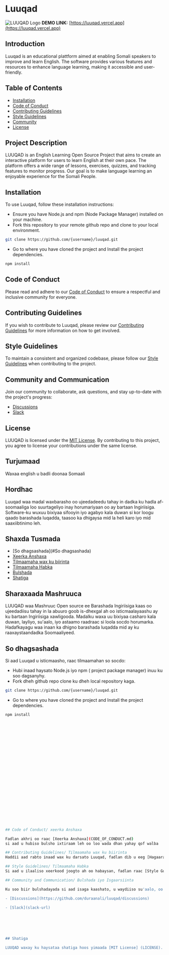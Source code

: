 # Luuqad

![LUUQAD Logo](/public/luuqad.png)
**DEMO LINK:** [https://luuqad.vercel.app](https://luuqad.vercel.app)



## Introduction

Luuqad is an educational plattform aimed at enabling Somali speakers to improve and learn English. The software provides various features and resources to enhance language learning, making it accessible and user-friendly.

## Table of Contents

- [Installation](#installation)
- [Code of Conduct](./docs/CODE_OF_CONDUCT.md)
- [Contributing Guidelines](./docs/CONTRIBUTING.md)
- [Style Guidelines](./docs/STYLE_GUIDELINES.md)
- [Community](#community-and-communication)
- [License](#license)


## Project Description
LUUQAD is an English Learning Open Source Project that aims to create an interactive platform for users to learn English at their own pace. The platform offers a wide range of lessons, exercises, quizzes, and tracking features to monitor progress. Our goal is to make language learning an enjoyable experience for the Somali People.

## Installation

To use Luuqad, follow these installation instructions:

- Ensure you have Node.js and npm (Node Package Manager) installed on your machine.
- Fork this repository to your remote github repo and clone to your local environment.

```bash 
git clone https://github.com/{username}/luuqad.git
```
- Go to where you have cloned the project and Install the project dependencies.
```bash
npm install 
```


## Code of Conduct

Please read and adhere to our [Code of Conduct](CODE_OF_CONDUCT.md) to ensure a respectful and inclusive community for everyone.

## Contributing Guidelines

If you wish to contribute to Luuqad, please review our [Contributing Guidelines](CONTRIBUTING.md) for more information on how to get involved.

## Style Guidelines

To maintain a consistent and organized codebase, please follow our [Style Guidelines](STYLE_GUIDELINES.md) when contributing to the project.









## Community and Communication

Join our community to collaborate, ask questions, and stay up-to-date with the project's progress:

- [Discussions](https://github.com/duraanali/luuqad/discussions)
- [Slack](slack-url)

## License

LUUQAD is licensed under the [MIT License](LICENSE). By contributing to this project, you agree to license your contributions under the same license.




## Turjumaad 
Waxaa english u badli doonaa Somaali
## Hordhac
Luuqad waa madal waxbarasho oo ujeedadeedu tahay in dadka ku hadla af-soomaaliga loo suurtageliyo inay horumariyaan oo ay bartaan Ingiriisiga. Software-ku wuxuu bixiyaa sifooyin iyo agabyo kala duwan si kor loogu qaado barashada luqadda, taasoo ka dhigaysa mid la heli karo iyo mid saaxiibtinimo leh.
## Shaxda Tusmada


- [So dhagsashada](#So dhagsashada)
- [Xeerka Anshaxa](./docs/CODE_OF_CONDUCT.md)
- [Tilmaamaha wax ku biirinta](./docs/CONTRIBUTING.md)
- [Tilmaamaha Habka](./docs/STYLE_GUIDELINES.md)
- [Bulshada](#community-and-communication)
- [Shatiga](#license)
## Sharaxaada Mashruuca

LUUQAD waa Mashruuc Open source ee Barashada Ingiriisiga kaas oo ujeedadiisu tahay in la abuuro goob is-dhexgal ah oo isticmaalayaashu ay ku bartaan Ingiriisiga xawligooda. Madalku waxa uu bixiyaa casharo kala duwan, layliyo, su'aalo, iyo astaamo raadraac si loola socdo horumarka. Hadafkayagu waa inaan ka dhigno barashada luqadda mid ay ku raaxaystaan ​​dadka Soomaaliyeed.
## So dhagsashada

Si aad Luuqad u isticmaasho, raac tilmaamahan so socdo:

- Hubi inaad haysato Node.js iyo npm ( project package manager) inuu ku soo dagsanyhy.
- Fork dheh  github repo  clone ku dheh local repository kaga.
```bash 
git clone https://github.com/{username}/luuqad.git
```
- Go to where you have cloned the project and Install the project dependencies.
```bash
npm install

























## Code of Conduct/ xeerka Anshaxa

Fadlan akhri oo raac [Xeerka Anshaxa](CODE_OF_CONDUCT.md) 
si aad u hubiso bulsho ixtiraam leh oo loo wada dhan yahay qof walba

## Contributing Guidelines/ Tilmaamaha wax ku biirinta
Haddii aad rabto inaad wax ku darsato Luuqad, fadlan dib u eeg [Hagaaraha Wax ku biirinta](CONTRIBUTING.md) wixii macluumaad dheeraad ah oo ku saabsan sida aad uga qayb qaadan karto.

## Style Guidelines/ Tilmaamaha Habka
Si aad u ilaaliso xeerkood joogto ah oo habaysan, fadlan raac [Style Guidelines](STYLE_GUIDELINES.md) markaad wax ku kordhinayso mashruuca.

## Community and Communication/ Bulshada iyo Isgaarsiinta

Ku soo biir bulshadayada si aad isaga kaashato, u waydiiso su'aalo, oo aad ula socoto horumarka mashruuca:

- [Discussions](https://github.com/duraanali/luuqad/discussions)

- [Slack](slack-url)






## Shatiga

LUUQAD waxay ku haysataa shatiga hoos yimaada [MIT License] (LICENSE). Wax ku biirinta mashruucan, waxaad ogolaatay inaad shatiga wax ku darsato isla shatiga.